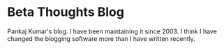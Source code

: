 
# Beta Thoughts Blog

Pankaj Kumar's blog. I have been maintaining it since 2003. I think I have changed the blogging software more than I have written recently.